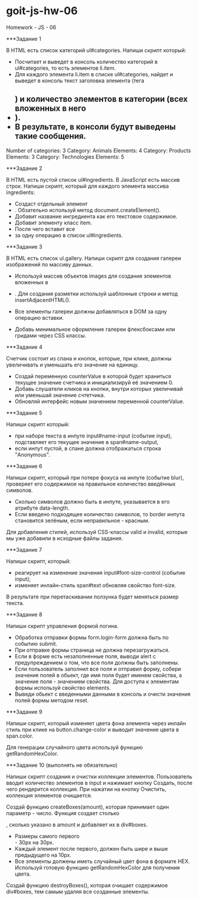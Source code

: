 # goit-js-hw-06

Homework - JS - 06

\*\*\*Задание 1

В HTML есть список категорий ul#categories. Напиши скрипт который:

- Посчитает и выведет в консоль количество категорий в ul#categories, то есть
  элементов li.item.
- Для каждого элемента li.item в списке ul#categories, найдет и выведет в
  консоль текст заголовка элемента (тега <h2>) и количество элементов в
  категории (всех вложенных в него <li>).
- В результате, в консоли будут выведены такие сообщения.

Number of categories: 3 Category: Animals Elements: 4 Category: Products
Elements: 3 Category: Technologies Elements: 5

\*\*\*Задание 2

В HTML есть пустой список ul#ingredients. В JavaScript есть массив строк. Напиши
скрипт, который для каждого элемента массива ingredients:

- Создаст отдельный элемент <li>. Обзательно используй метод
  document.createElement().
- Добавит название ингредиента как его текстовое содержимое.
- Добавит элементу класс item.
- После чего вставит все <li> за одну операцию в список ul#ingredients.

\*\*\*Задание 3

В HTML есть список ul.gallery. Напиши скрипт для создания галереи изображений по
массиву данных.

- Используй массив объектов images для создания элементов <img> вложенных в
  <li>. Для создания разметки используй шаблонные строки и метод
  insertAdjacentHTML().

- Все элементы галереи должны добавляться в DOM за одну операцию вставки.
- Добавь минимальное оформление галереи флексбоксами или гридами через CSS
  классы.

\*\*\*Задание 4

Счетчик состоит из спана и кнопок, которые, при клике, должны увеличивать и
уменьшать его значение на единицу.

- Создай переменную counterValue в которой будет храниться текущее значение
  счетчика и инициализируй её значением 0.
- Добавь слушатели кликов на кнопки, внутри которых увеличивай или уменьшай
  значение счтетчика.
- Обновляй интерфейс новым значением переменной counterValue.

\*\*\*Задание 5

Напиши скрипт который:

- при наборе текста в инпуте input#name-input (событие input), подставляет его
  текущее значение в span#name-output,
- если инпут пустой, в спане должна отображаться строка "Anonymous".

\*\*\*Задание 6

Напиши скрипт, который при потере фокуса на инпуте (событие blur), проверяет его
содержимое на правильное количество введённых символов.

- Сколько символов должно быть в инпуте, указывается в его атрибуте data-length.
- Если введено подходящее количество символов, то border инпута становится
  зелёным, если неправильное - красным.

Для добавления стилей, используй CSS-классы valid и invalid, которые мы уже
добавили в исходные файлы задания.

\*\*\*Задание 7

Напиши скрипт, который:

- реагирует на изменение значения input#font-size-control (событие input);
- изменяет инлайн-стиль span#text обновляя свойство font-size.

В результате при перетаскивании ползунка будет меняться размер текста.

\*\*\*Задание 8

Напиши скрипт управления формой логина.

- Обработка отправки формы form.login-form должна быть по событию submit.
- При отправке формы страница не должна перезагружаться.
- Если в форме есть незаполненные поля, выводи alert с предупреждением о том,
  что все поля должны быть заполнены.
- Если пользователь заполнил все поля и отправил форму, собери значения полей в
  обьект, где имя поля будет именем свойства, а значение поля - значением
  свойства. Для доступа к элементам формы используй свойство elements.
- Выведи обьект с введенными данными в консоль и очисти значения полей формы
  методом reset.

\*\*\*Задание 9

Напиши скрипт, который изменяет цвета фона элемента <body> через инлайн стиль
при клике на button.change-color и выводит значение цвета в span.color.

Для генерации случайного цвета используй функцию getRandomHexColor.

\*\*\*Задание 10 (выполнять не обязательно)

Напиши скрипт создания и очистки коллекции элементов. Пользователь вводит
количество элементов в input и нажимает кнопку Создать, после чего рендерится
коллекция. При нажатии на кнопку Очистить, коллекция элементов очищается.

Создай функцию createBoxes(amount), которая принимает один параметр - число.
Функция создает столько <div>, сколько указано в amount и добавляет их в
div#boxes.

- Размеры самого первого <div> - 30px на 30px.
- Каждый элемент после первого, должен быть шире и выше предыдущего на 10px.
- Все элементы должены иметь случайный цвет фона в формате HEX. Используй
  готовую функцию getRandomHexColor для получения цвета.

Создай функцию destroyBoxes(), которая очищает содержимое div#boxes, тем самым
удаляя все созданные элементы.
